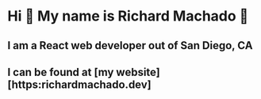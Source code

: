 # Hi :tada: My name is  Richard Machado :tada:
## I am a React web developer out of San Diego, CA

## I can be found at [my website][https:richardmachado.dev]
